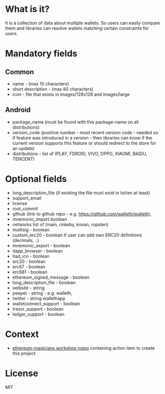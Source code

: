 # What is it?

It is a collection of data about multiple wallets. So users can easily compare them and libraries can resolve wallets matching certain constraints for users.

# Mandatory fields
## Common

 * name - (max 10 characters)
 * short description - (max 80 characters)
 * icon - file that exists in images/128x128 and images/large

## Android

 * package_name (must be found with this package-name on all distributions)
 * version_code (positive number - most recent version code - needed so if feature was introduced in a version - then libraries can know if the current version supports this feature or should redirect to the store for an update)
 * distributions - list of (PLAY, FDROID, VIVO, OPPO, XIAOMI, BAIDU, TENCENT)

# Optional fields

 * long_description_file (if existing the file must exist in txt/en at least)
 * support_email
 * license
 * root_commit
 * github (link to github repo - e.g. https://github.com/walleth/walleth),
 * mnemonic_import boolean
 * networks list of (main, rinkeby, kovan, ropsten)
 * multisig - boolean
 * custom_erc20 - boolean if user can add own ERC20 definitions (decimals, ..)
 * mnemonic_export - boolean
 * dapp_browser - boolean
 * had_ico - boolean
 * erc20 - boolean
 * erc67 - boolean
 * erc681 - boolean
 * ethereum_signed_message - boolean
 * long_description_file - boolean
 * website - string
 * peepet - string - e.g. walleth,
 * twitter - string wallethapp
 * walletconnect_support - boolean
 * trezor_support  - boolean
 * ledger_support  - boolean
 
# Context

 * [ethereum-magicians workshop notes](https://ethereum-magicians.org/t/notes-fom-the-wallet-workshop-at-web3-ux-unconference-in-berlin/1292) containing action item to create this project

# License

MIT
